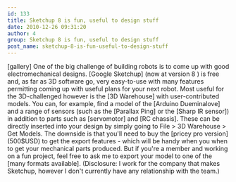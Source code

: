 ```yaml
---
id: 133
title: Sketchup 8 is fun, useful to design stuff
date: 2010-12-26 09:31:20
author: 4
group: Sketchup 8 is fun, useful to design stuff
post_name: sketchup-8-is-fun-useful-to-design-stuff
---
```


[gallery] One of the big challenge of building robots is to come up with good electromechanical designs. [Google Sketchup] (now at version 8 ) is free and, as far as 3D software go, very easy-to-use with many features permitting coming up with useful plans for your next robot. Most useful for the 3D-challenged however is the [3D Warehouse] with user-contributed models. You can, for example, find a model of the [Arduino Dueminalove] and a range of sensors (such as the [Parallax Ping] or the [Sharp IR sensor]) in addition to parts such as [servomotor] and [RC chassis]. These can be directly inserted into your design by simply going to File > 3D Warehouse > Get Models. The downside is that you'll need to buy the [pricey pro version] (500$USD) to get the export features - which will be handy when you when to get your mechanical parts produced. But if you're a member and working on a fun project, feel free to ask me to export your model to one of the [many formats available]. (Disclosure: I work for the company that makes Sketchup, however I don't currently have any relationship with the team.)
